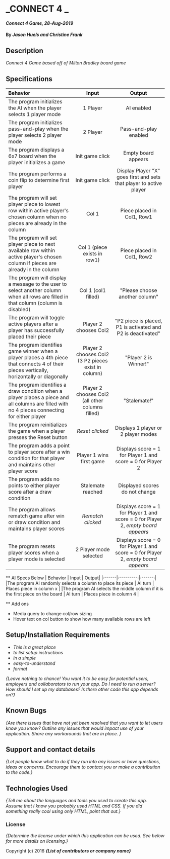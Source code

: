 # _CONNECT 4  _

#### _Connect 4 Game, 28-Aug-2019_

#### By _**Jason Huels and Christine Frank**_

## Description

_Connect 4 Game based off of Milton Bradley board game_

## Specifications

| Behavior | Input | Output|
|:------|:---------:|:------:|
|The program initializes the AI when the  player selects 1 player mode | 1 Player | AI enabled |
|The program initializes pass-and-play when the  player selects 2 player mode | 2 Player | Pass-and-play enabled |
|The program displays a 6x7 board when the player initializes a game|Init game click| Empty board appears|
|The program performs a coin flip to determine first player |Init game click| Display Player "X" goes first and sets that player to active player|
|The program will set player piece to lowest row within active player's chosen column when no pieces are already in the column | Col 1 | Piece placed in Col1, Row1 |
|The program will set player piece to next available row within active player's chosen column if pieces are already in the column | Col 1 (piece exists in row1)| Piece placed in Col1, Row2 |
|The program will display a message to the user to select another column when all rows are filled in that column (column is disabled)| Col 1 (col1 filled)| "Please choose another column" |
|The program will toggle active players after a player has successfully placed their piece| Player 2 chooses Col2 | "P2 piece is placed, P1 is activated and P2 is deactivated"|
|The program identifies game winner when a player places a 4th piece that connects 4 of their pieces vertically, horizontally or diagonally| Player 2 chooses Col2 (3 P2 pieces exist in column)| "Player 2 is Winner!"|
|The program identifies a draw condition when a player places a piece and all columns are filled with no 4 pieces connecting for either player| Player 2 chooses Col2 (all other columns filled)| "Stalemate!"|
|The program reinitializes the game when a player presses the Reset button| *Reset clicked*| Displays 1 player or 2 player modes|
|The program adds a point to player score after a win condition for that player and maintains other player score | Player 1 wins first game | Displays score = 1 for Player 1 and score = 0 for Player 2|
|The program adds no points to either player score after a draw condition | Stalemate reached | Displayed scores do not change|
|The program allows rematch game after win or draw condition and maintains player scores | *Rematch clicked* | Displays score = 1 for Player 1 and score = 0 for Player 2, *empty board appears*|
|The program resets player scores when a player mode is selected | 2 Player mode selected | Displays score = 0 for Player 1 and score = 0 for Player 2, *empty board appears*|

** AI Specs Below
| Behavior | Input | Output|
|:------|:---------:|:------:|
|The program AI randomly selects a column to place its piece | AI turn | Places piece in column x |
|The program AI selects the middle column if it is the first piece on the board | AI turn | Places piece in column 4 |


** Add ons
* Media query to change col/row sizing
* Hover text on col button to show how many available rows are left
## Setup/Installation Requirements

* _This is a great place_
* _to list setup instructions_
* _in a simple_
* _easy-to-understand_
* _format_

_{Leave nothing to chance! You want it to be easy for potential users, employers and collaborators to run your app. Do I need to run a server? How should I set up my databases? Is there other code this app depends on?}_

## Known Bugs

_{Are there issues that have not yet been resolved that you want to let users know you know?  Outline any issues that would impact use of your application.  Share any workarounds that are in place. }_

## Support and contact details

_{Let people know what to do if they run into any issues or have questions, ideas or concerns.  Encourage them to contact you or make a contribution to the code.}_

## Technologies Used

_{Tell me about the languages and tools you used to create this app. Assume that I know you probably used HTML and CSS. If you did something really cool using only HTML, point that out.}_

### License

*{Determine the license under which this application can be used.  See below for more details on licensing.}*

Copyright (c) 2016 **_{List of contributors or company name}_**
